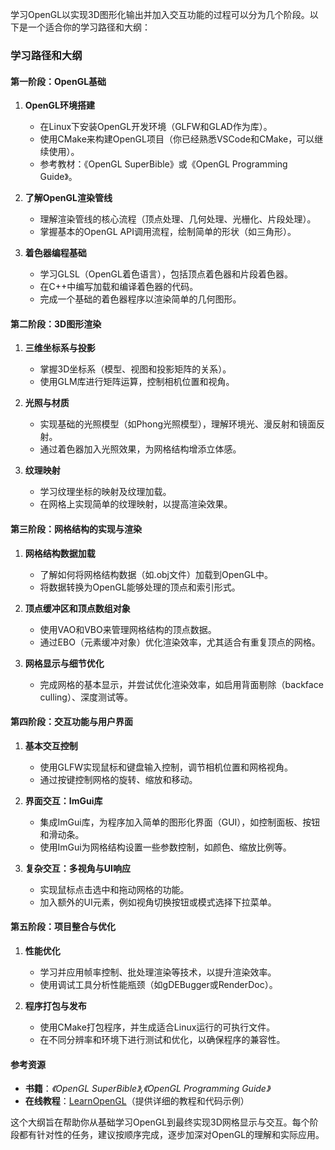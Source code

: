 学习OpenGL以实现3D图形化输出并加入交互功能的过程可以分为几个阶段。以下是一个适合你的学习路径和大纲：

### 学习路径和大纲

#### 第一阶段：OpenGL基础
1. **OpenGL环境搭建**
   - 在Linux下安装OpenGL开发环境（GLFW和GLAD作为库）。
   - 使用CMake来构建OpenGL项目（你已经熟悉VSCode和CMake，可以继续使用）。
   - 参考教材：《OpenGL SuperBible》或《OpenGL Programming Guide》。

2. **了解OpenGL渲染管线**
   - 理解渲染管线的核心流程（顶点处理、几何处理、光栅化、片段处理）。
   - 掌握基本的OpenGL API调用流程，绘制简单的形状（如三角形）。

3. **着色器编程基础**
   - 学习GLSL（OpenGL着色语言），包括顶点着色器和片段着色器。
   - 在C++中编写加载和编译着色器的代码。
   - 完成一个基础的着色器程序以渲染简单的几何图形。

#### 第二阶段：3D图形渲染
1. **三维坐标系与投影**
   - 掌握3D坐标系（模型、视图和投影矩阵的关系）。
   - 使用GLM库进行矩阵运算，控制相机位置和视角。

2. **光照与材质**
   - 实现基础的光照模型（如Phong光照模型），理解环境光、漫反射和镜面反射。
   - 通过着色器加入光照效果，为网格结构增添立体感。

3. **纹理映射**
   - 学习纹理坐标的映射及纹理加载。
   - 在网格上实现简单的纹理映射，以提高渲染效果。

#### 第三阶段：网格结构的实现与渲染
1. **网格结构数据加载**
   - 了解如何将网格结构数据（如.obj文件）加载到OpenGL中。
   - 将数据转换为OpenGL能够处理的顶点和索引形式。

2. **顶点缓冲区和顶点数组对象**
   - 使用VAO和VBO来管理网格结构的顶点数据。
   - 通过EBO（元素缓冲对象）优化渲染效率，尤其适合有重复顶点的网格。

3. **网格显示与细节优化**
   - 完成网格的基本显示，并尝试优化渲染效率，如启用背面剔除（backface culling）、深度测试等。

#### 第四阶段：交互功能与用户界面
1. **基本交互控制**
   - 使用GLFW实现鼠标和键盘输入控制，调节相机位置和网格视角。
   - 通过按键控制网格的旋转、缩放和移动。

2. **界面交互：ImGui库**
   - 集成ImGui库，为程序加入简单的图形化界面（GUI），如控制面板、按钮和滑动条。
   - 使用ImGui为网格结构设置一些参数控制，如颜色、缩放比例等。

3. **复杂交互：多视角与UI响应**
   - 实现鼠标点击选中和拖动网格的功能。
   - 加入额外的UI元素，例如视角切换按钮或模式选择下拉菜单。

#### 第五阶段：项目整合与优化
1. **性能优化**
   - 学习并应用帧率控制、批处理渲染等技术，以提升渲染效率。
   - 使用调试工具分析性能瓶颈（如gDEBugger或RenderDoc）。

2. **程序打包与发布**
   - 使用CMake打包程序，并生成适合Linux运行的可执行文件。
   - 在不同分辨率和环境下进行测试和优化，以确保程序的兼容性。

#### 参考资源
- **书籍**：*《OpenGL SuperBible》,《OpenGL Programming Guide》*
- **在线教程**：[LearnOpenGL](https://learnopengl.com/)（提供详细的教程和代码示例）

这个大纲旨在帮助你从基础学习OpenGL到最终实现3D网格显示与交互。每个阶段都有针对性的任务，建议按顺序完成，逐步加深对OpenGL的理解和实际应用。
